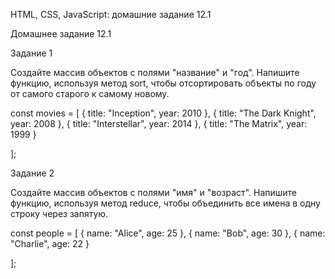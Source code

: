 HTML, CSS, JavaScript: домашние задание 12.1

Домашнее задание 12.1

Задание 1

Создайте массив объектов с полями "название" и "год". 
Напишите функцию, используя метод sort, 
чтобы отсортировать объекты по году от самого старого к самому новому.

const movies = [
    { title: "Inception", year: 2010 },
    { title: "The Dark Knight", year: 2008 },
    { title: "Interstellar", year: 2014 },
    { title: "The Matrix", year: 1999 }

];


Задание 2

Создайте массив объектов с полями "имя" и "возраст". 
Напишите функцию, используя метод reduce, 
чтобы объединить все имена в одну строку через запятую.

const people = [
    { name: "Alice", age: 25 },
    { name: "Bob", age: 30 },
    { name: "Charlie", age: 22 }

];